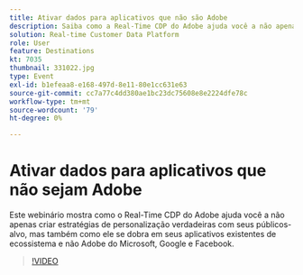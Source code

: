 ```yaml
---
title: Ativar dados para aplicativos que não são Adobe
description: Saiba como a Real-Time CDP do Adobe ajuda você a não apenas criar estratégias de personalização verdadeiras com seus públicos-alvo, mas também como ela se dobra em seus aplicativos existentes de ecossistema e não Adobe da Microsoft, Google e Facebook.
solution: Real-time Customer Data Platform
role: User
feature: Destinations
kt: 7035
thumbnail: 331022.jpg
type: Event
exl-id: b1efeaa8-e168-497d-8e11-80e1cc631e63
source-git-commit: cc7a77c4dd380ae1bc23dc75608e8e2224dfe78c
workflow-type: tm+mt
source-wordcount: '79'
ht-degree: 0%

---
```


# Ativar dados para aplicativos que não sejam Adobe

Este webinário mostra como o Real-Time CDP do Adobe ajuda você a não apenas criar estratégias de personalização verdadeiras com seus públicos-alvo, mas também como ele se dobra em seus aplicativos existentes de ecossistema e não Adobe do Microsoft, Google e Facebook.

>[!VIDEO](https://video.tv.adobe.com/v/331022/?quality=12&learn=on)


